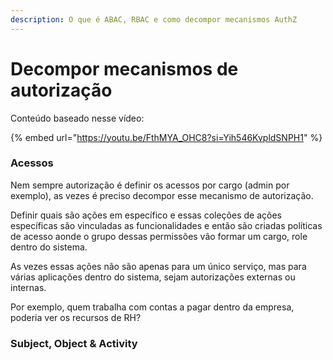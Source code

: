```yaml
---
description: O que é ABAC, RBAC e como decompor mecanismos AuthZ
---
```


# Decompor mecanismos de autorização

Conteúdo baseado nesse vídeo:

{% embed url="https://youtu.be/FthMYA_OHC8?si=Yih546KvpldSNPH1" %}

### Acessos

Nem sempre autorização é definir os acessos por cargo (admin por exemplo), as vezes é preciso decompor esse mecanismo de autorização.

Definir quais são ações em específico e essas coleções de ações específicas são vinculadas as funcionalidades e então são criadas políticas de acesso aonde o grupo dessas permissões vão formar um cargo, role dentro do sistema.

As vezes essas ações não são apenas para um único serviço, mas para várias aplicações dentro do sistema, sejam autorizações externas ou internas.

Por exemplo, quem trabalha com contas a pagar dentro da empresa, poderia ver os recursos de RH?



### Subject, Object & Activity

